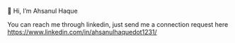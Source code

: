 👋 Hi, I’m Ahsanul Haque

You can reach me through linkedin, just send me a connection request here https://www.linkedin.com/in/ahsanulhaquedot1231/

<!---
ahsanulhaquedot1231/ahsanulhaquedot1231 is a ✨ special ✨ repository because its `README.md` (this file) appears on your GitHub profile.
You can click the Preview link to take a look at your changes.
--->
